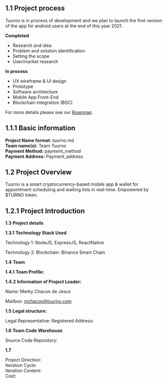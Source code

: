 ## 1.1 Project process

*Tuurno* is in process of development and we plan to launch the first version of the app for android users at the end of this year 2021.

**Completed**

* Research and idea
* Problem and solution identification
* Setting the scope
* User/market research

**In process**
* UX wireframe & UI design
* Prototype
* Software architecture
* Mobile App Front-End
* Blockchain integration (BSC)

For more details please see our [Roapmap](https://tuurno.com/#roadmap)

## 1.1.1 Basic information

**Project Name format:** tuurno.md  
**Team name(s):** Team Tuurno  
**Payment Method:** payment_method  
**Payment Address:** Payment_address  

## 1.2 Project Overview  

Tuurno is a smart cryptocurrency-based mobile app & wallet for appointment scheduling and waiting lists in real-time. Empowered by $TURNO token.

## 1.2.1 Project Introduction

**1.3** **Project details**  

**1.3.1** **Technology Stack Used**  

Technology 1:  NodeJS, ExpressJS, ReactNative

Technology 2:  Blockchain: Binance Smart Chain

**1.4** **Team**  

**1.4.1** **Team Profile:**  

**1.4.2** **Information of Project Leader:** 

Name: Merky Chacon de Jesus

Mailbox: mchacon@tuurno.com

**1.5**   **Legal structure:**  

Legal Representative: 
Registered Address:  

**1.6** **Team Code Warehouse**  

Source Code Repository:  

**1.7**  

Project Direction:   
Iteration Cycle:   
Iteration Content:  
Cost:

